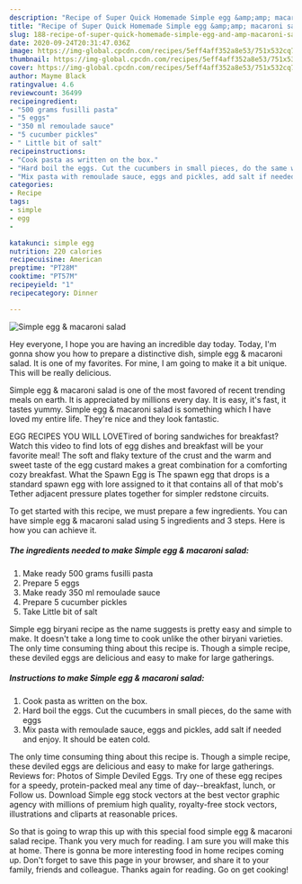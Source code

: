```yaml
---
description: "Recipe of Super Quick Homemade Simple egg &amp;amp; macaroni salad"
title: "Recipe of Super Quick Homemade Simple egg &amp;amp; macaroni salad"
slug: 188-recipe-of-super-quick-homemade-simple-egg-and-amp-macaroni-salad
date: 2020-09-24T20:31:47.036Z
image: https://img-global.cpcdn.com/recipes/5eff4aff352a8e53/751x532cq70/simple-egg-macaroni-salad-recipe-main-photo.jpg
thumbnail: https://img-global.cpcdn.com/recipes/5eff4aff352a8e53/751x532cq70/simple-egg-macaroni-salad-recipe-main-photo.jpg
cover: https://img-global.cpcdn.com/recipes/5eff4aff352a8e53/751x532cq70/simple-egg-macaroni-salad-recipe-main-photo.jpg
author: Mayme Black
ratingvalue: 4.6
reviewcount: 36499
recipeingredient:
- "500 grams fusilli pasta"
- "5 eggs"
- "350 ml remoulade sauce"
- "5 cucumber pickles"
- " Little bit of salt"
recipeinstructions:
- "Cook pasta as written on the box."
- "Hard boil the eggs. Cut the cucumbers in small pieces, do the same with eggs"
- "Mix pasta with remoulade sauce, eggs and pickles, add salt if needed and enjoy. It should be eaten cold."
categories:
- Recipe
tags:
- simple
- egg
- 

katakunci: simple egg  
nutrition: 220 calories
recipecuisine: American
preptime: "PT28M"
cooktime: "PT57M"
recipeyield: "1"
recipecategory: Dinner

---
```



![Simple egg &amp; macaroni salad](https://img-global.cpcdn.com/recipes/5eff4aff352a8e53/751x532cq70/simple-egg-macaroni-salad-recipe-main-photo.jpg)

Hey everyone, I hope you are having an incredible day today. Today, I'm gonna show you how to prepare a distinctive dish, simple egg &amp; macaroni salad. It is one of my favorites. For mine, I am going to make it a bit unique. This will be really delicious.

Simple egg &amp; macaroni salad is one of the most favored of recent trending meals on earth. It is appreciated by millions every day. It is easy, it's fast, it tastes yummy. Simple egg &amp; macaroni salad is something which I have loved my entire life. They're nice and they look fantastic.

EGG RECIPES YOU WILL LOVETired of boring sandwiches for breakfast? Watch this video to find lots of egg dishes and breakfast will be your favorite meal! The soft and flaky texture of the crust and the warm and sweet taste of the egg custard makes a great combination for a comforting cozy breakfast. What the Spawn Egg is The spawn egg that drops is a standard spawn egg with lore assigned to it that contains all of that mob&#39;s Tether adjacent pressure plates together for simpler redstone circuits.


To get started with this recipe, we must prepare a few ingredients. You can have simple egg &amp; macaroni salad using 5 ingredients and 3 steps. Here is how you can achieve it.

<!--inarticleads1-->

##### The ingredients needed to make Simple egg &amp; macaroni salad:

1. Make ready 500 grams fusilli pasta
1. Prepare 5 eggs
1. Make ready 350 ml remoulade sauce
1. Prepare 5 cucumber pickles
1. Take  Little bit of salt


Simple egg biryani recipe as the name suggests is pretty easy and simple to make. It doesn&#39;t take a long time to cook unlike the other biryani varieties. The only time consuming thing about this recipe is. Though a simple recipe, these deviled eggs are delicious and easy to make for large gatherings. 

<!--inarticleads2-->

##### Instructions to make Simple egg &amp; macaroni salad:

1. Cook pasta as written on the box.
1. Hard boil the eggs. Cut the cucumbers in small pieces, do the same with eggs
1. Mix pasta with remoulade sauce, eggs and pickles, add salt if needed and enjoy. It should be eaten cold.


The only time consuming thing about this recipe is. Though a simple recipe, these deviled eggs are delicious and easy to make for large gatherings. Reviews for: Photos of Simple Deviled Eggs. Try one of these egg recipes for a speedy, protein-packed meal any time of day--breakfast, lunch, or Follow us. Download Simple egg stock vectors at the best vector graphic agency with millions of premium high quality, royalty-free stock vectors, illustrations and cliparts at reasonable prices. 

So that is going to wrap this up with this special food simple egg &amp; macaroni salad recipe. Thank you very much for reading. I am sure you will make this at home. There is gonna be more interesting food in home recipes coming up. Don't forget to save this page in your browser, and share it to your family, friends and colleague. Thanks again for reading. Go on get cooking!
